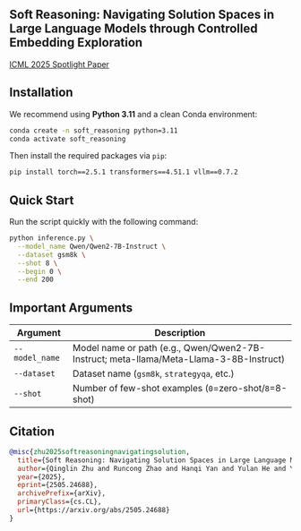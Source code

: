 ## Soft Reasoning: Navigating Solution Spaces in Large Language Models through Controlled Embedding Exploration

[ICML 2025 Spotlight Paper](https://arxiv.org/abs/2505.24688)

## Installation

We recommend using **Python 3.11** and a clean Conda environment:

```bash
conda create -n soft_reasoning python=3.11
conda activate soft_reasoning
```

Then install the required packages via `pip`:


```bash
pip install torch==2.5.1 transformers==4.51.1 vllm==0.7.2
```


## Quick Start

Run the script quickly with the following command:

```bash
python inference.py \
  --model_name Qwen/Qwen2-7B-Instruct \
  --dataset gsm8k \
  --shot 8 \
  --begin 0 \
  --end 200
```

## Important Arguments

| Argument           | Description                                 |
| ------------------ |---------------------------------------------|
| `--model_name`     | Model name or path (e.g., Qwen/Qwen2-7B-Instruct; meta-llama/Meta-Llama-3-8B-Instruct)     |
| `--dataset`        | Dataset name (`gsm8k`, `strategyqa`, etc.)  |
| `--shot`           | Number of few-shot examples (`0`=zero-shot/`8`=8-shot) |



## Citation

```bibtex
@misc{zhu2025softreasoningnavigatingsolution,
  title={Soft Reasoning: Navigating Solution Spaces in Large Language Models through Controlled Embedding Exploration},
  author={Qinglin Zhu and Runcong Zhao and Hanqi Yan and Yulan He and Yudong Chen and Lin Gui},
  year={2025},
  eprint={2505.24688},
  archivePrefix={arXiv},
  primaryClass={cs.CL},
  url={https://arxiv.org/abs/2505.24688}
}
```
